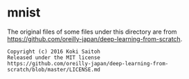 # mnist

The original files of some files under this directory are from https://github.com/oreilly-japan/deep-learning-from-scratch.

```
Copyright (c) 2016 Koki Saitoh
Released under the MIT license
https://github.com/oreilly-japan/deep-learning-from-scratch/blob/master/LICENSE.md
```